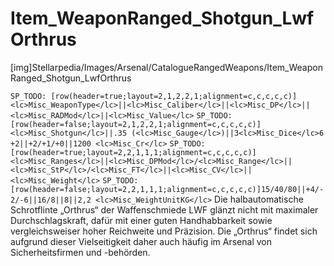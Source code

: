 # Item_WeaponRanged_Shotgun_LwfOrthrus

[img]Stellarpedia/Images/Arsenal/CatalogueRangedWeapons/Item_WeaponRanged_Shotgun_LwfOrthrus

`SP_TODO: [row(header=true;layout=2,1,2,2,1;alignment=c,c,c,c,c)]<lc>Misc_WeaponType</lc>||<lc>Misc_Caliber</lc>||<lc>Misc_DP</lc>||<lc>Misc_RADMod</lc>||<lc>Misc_Value</lc>`
`SP_TODO: [row(header=false;layout=2,1,2,2,1;alignment=c,c,c,c,c)]<lc>Misc_Shotgun</lc>||.35 (<lc>Misc_Gauge</lc>)||3<lc>Misc_Dice</lc>6 +2||+2/+1/+0||1200 <lc>Misc_Cr</lc>`
`SP_TODO: [row(header=true;layout=2,2,1,1,1;alignment=c,c,c,c,c)]<lc>Misc_Ranges</lc>||<lc>Misc_DPMod</lc>/<lc>Misc_Range</lc>||<lc>Misc_StP</lc>/<lc>Misc_FT</lc>||<lc>Misc_CV</lc>||<lc>Misc_Weight</lc>`
`SP_TODO: [row(header=false;layout=2,2,1,1,1;alignment=c,c,c,c,c)]15/40/80||+4/-2/-6||16/8||8||2,2 <lc>Misc_WeightUnitKG</lc>`
Die halbautomatische Schrotflinte „Orthrus“ der Waffenschmiede LWF glänzt nicht mit maximaler Durchschlagskraft, dafür mit einer guten Handhabbarkeit sowie vergleichsweiser hoher Reichweite und Präzision. Die „Orthrus“ findet sich aufgrund dieser Vielseitigkeit daher auch häufig im Arsenal von Sicherheitsfirmen und -behörden.